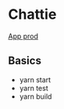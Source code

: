 # Chattie

[App prod](https://chattie-app.herokuapp.com/)

## Basics

- yarn start
- yarn test
- yarn build
